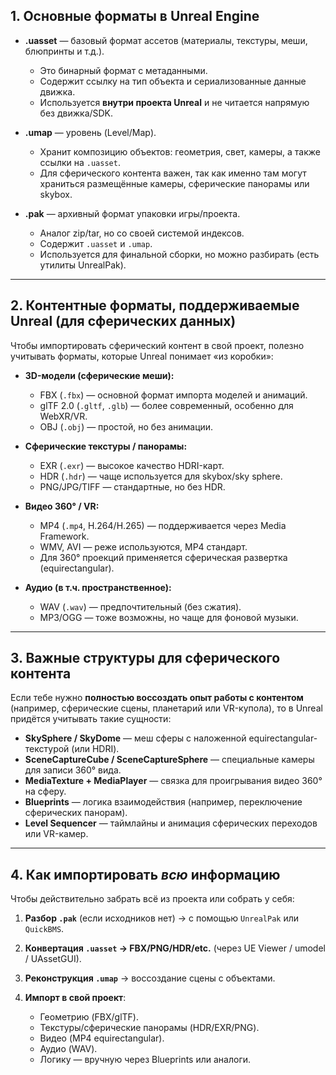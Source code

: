 ## 1. Основные форматы в Unreal Engine

* **.uasset** — базовый формат ассетов (материалы, текстуры, меши, блюпринты и т.д.).

  * Это бинарный формат с метаданными.
  * Содержит ссылку на тип объекта и сериализованные данные движка.
  * Используется **внутри проекта Unreal** и не читается напрямую без движка/SDK.

* **.umap** — уровень (Level/Map).

  * Хранит композицию объектов: геометрия, свет, камеры, а также ссылки на `.uasset`.
  * Для сферического контента важен, так как именно там могут храниться размещённые камеры, сферические панорамы или skybox.

* **.pak** — архивный формат упаковки игры/проекта.

  * Аналог zip/tar, но со своей системой индексов.
  * Содержит `.uasset` и `.umap`.
  * Используется для финальной сборки, но можно разбирать (есть утилиты UnrealPak).

---

## 2. Контентные форматы, поддерживаемые Unreal (для сферических данных)

Чтобы импортировать сферический контент в свой проект, полезно учитывать форматы, которые Unreal понимает «из коробки»:

* **3D-модели (сферические меши):**

  * FBX (`.fbx`) — основной формат импорта моделей и анимаций.
  * glTF 2.0 (`.gltf`, `.glb`) — более современный, особенно для WebXR/VR.
  * OBJ (`.obj`) — простой, но без анимации.

* **Сферические текстуры / панорамы:**

  * EXR (`.exr`) — высокое качество HDRI-карт.
  * HDR (`.hdr`) — чаще используется для skybox/sky sphere.
  * PNG/JPG/TIFF — стандартные, но без HDR.

* **Видео 360° / VR:**

  * MP4 (`.mp4`, H.264/H.265) — поддерживается через Media Framework.
  * WMV, AVI — реже используются, MP4 стандарт.
  * Для 360° проекций применяется сферическая развертка (equirectangular).

* **Аудио (в т.ч. пространственное):**

  * WAV (`.wav`) — предпочтительный (без сжатия).
  * MP3/OGG — тоже возможны, но чаще для фоновой музыки.

---

## 3. Важные структуры для сферического контента

Если тебе нужно **полностью воссоздать опыт работы с контентом** (например, сферические сцены, планетарий или VR-купола), то в Unreal придётся учитывать такие сущности:

* **SkySphere / SkyDome** — меш сферы с наложенной equirectangular-текстурой (или HDRI).
* **SceneCaptureCube / SceneCaptureSphere** — специальные камеры для записи 360° вида.
* **MediaTexture + MediaPlayer** — связка для проигрывания видео 360° на сферу.
* **Blueprints** — логика взаимодействия (например, переключение сферических панорам).
* **Level Sequencer** — таймлайны и анимация сферических переходов или VR-камер.

---

## 4. Как импортировать *всю* информацию

Чтобы действительно забрать всё из проекта или собрать у себя:

1. **Разбор `.pak`** (если исходников нет) → с помощью `UnrealPak` или `QuickBMS`.
2. **Конвертация `.uasset` → FBX/PNG/HDR/etc.** (через UE Viewer / umodel / UAssetGUI).
3. **Реконструкция `.umap`** → воссоздание сцены с объектами.
4. **Импорт в свой проект**:

   * Геометрию (FBX/glTF).
   * Текстуры/сферические панорамы (HDR/EXR/PNG).
   * Видео (MP4 equirectangular).
   * Аудио (WAV).
   * Логику — вручную через Blueprints или аналоги.

